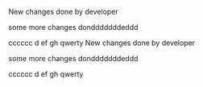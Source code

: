 New changes done by developer

some more changes dondddddddeddd


cccccc
d
ef
gh
qwerty
New changes done by developer

some more changes dondddddddeddd


cccccc
d
ef
gh
qwerty

